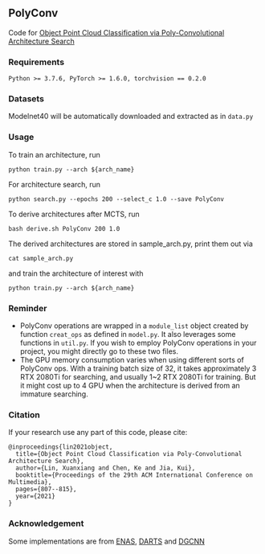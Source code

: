 ## PolyConv
Code for [Object Point Cloud Classification via Poly-Convolutional Architecture Search](https://dl.acm.org/doi/10.1145/3474085.3475252)

### Requirements
```
Python >= 3.7.6, PyTorch >= 1.6.0, torchvision == 0.2.0
```
### Datasets

Modelnet40 will be automatically downloaded and extracted as in `data.py`

### Usage
To train an architecture, run
```
python train.py --arch ${arch_name}
```

For architecture search, run 
```
python search.py --epochs 200 --select_c 1.0 --save PolyConv
```

To derive architectures after MCTS, run 
```
bash derive.sh PolyConv 200 1.0
```

The derived architectures are stored in sample_arch.py, print them out via
```
cat sample_arch.py
```
and train the architecture of interest with
```
python train.py --arch ${arch_name}
```

### Reminder

- PolyConv operations are wrapped in a `module_list` object created by function `creat_ops` as defined in `model.py`. 
It also leverages some functions in `util.py`.
If you wish to employ PolyConv operations in your project, you might directly go to these two files.
- The GPU memory consumption varies when using different sorts of PolyConv ops. With a training batch size of 32, it takes approximately 3 RTX 2080Ti for searching, and usually 1~2 RTX 2080Ti for training. But it might cost up to 4 GPU when the architecture is derived from an immature searching.

### Citation
If your research use any part of this code, please cite:
```
@inproceedings{lin2021object,
  title={Object Point Cloud Classification via Poly-Convolutional Architecture Search},
  author={Lin, Xuanxiang and Chen, Ke and Jia, Kui},
  booktitle={Proceedings of the 29th ACM International Conference on Multimedia},
  pages={807--815},
  year={2021}
}
```

### Acknowledgement
Some implementations are from [ENAS](https://github.com/melodyguan/enas), [DARTS](https://github.com/quark0/darts) and [DGCNN](https://github.com/WangYueFt/dgcnn)
